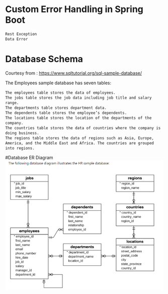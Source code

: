 # Custom Error Handling in Spring Boot
    Rest Exception
    Data Error
    
# Database Schema 
Courtesy from : https://www.sqltutorial.org/sql-sample-database/

The Employees sample database has seven tables:

    The employees table stores the data of employees.
    The jobs table stores the job data including job title and salary range.
    The departments table stores department data.
    The dependents table stores the employee’s dependents.
    The locations table stores the location of the departments of the company.
    The countries table stores the data of countries where the company is doing business.
    The regions table stores the data of regions such as Asia, Europe, America, and the Middle East and Africa. The countries are grouped into regions.
#Database  ER Diagram
![image](./readme/images/employee-schema.png)